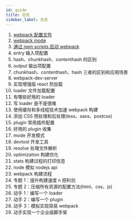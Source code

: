 ```yaml
---
id: guide
title: 总览
sidebar_label: 总览
---
```


1. [webpack 配置文件](webpack-config-file)
1. [webpack mode](webpack-mode)
1. [通过 npm scripts 启动 webpack](npm-scripts-start-webpack)
1. entry 输入项配置
1. hash、chunkhash、contenthash 的区别
1. output 输出项配置
1. chunkhash、contenthash、hash 三者的区别和应用场景
1. webpack-dev-server
1. 实现增强版 react 热加载
1. loader 文件加载配置
1. 有哪些好用的 loader
1. 写 loader 是不是很难
1. 使用缓存和多线程技术加速 webpack 构建
1. 添加 CSS 预处理和后处理(less、sass、postcss)
1. plugin 常用插件配置
1. 好用的 plugin 收集
1. mode 开发模式
1. devtool 开发工具
1. resolve 处理文件解析
1. optimization 构建优化
1. stats 构建过程的打印信息
1. node 模拟 nodejs api
1. webpack 构建流程
1. 专题 1：提升构建速度 n 把利剑
1. 专题 2：压缩所有资源的配置方法(html、css、js)
1. 动手 1：编写一个 loader
1. 动手 2：编写一个 plugin
1. 动手 3：模拟实现简易 webpack
1. 动手实现一个企业级脚手架
